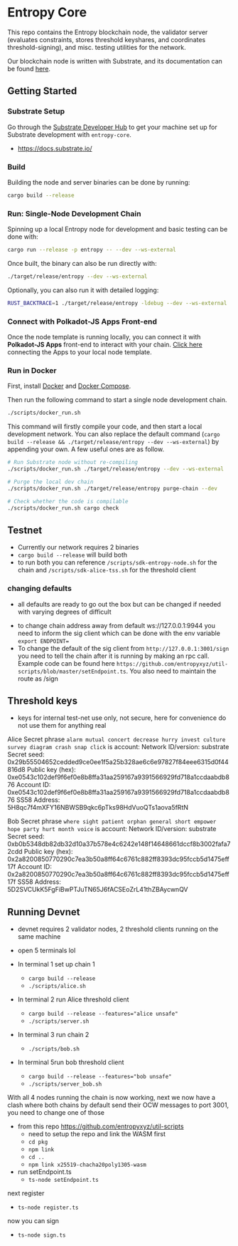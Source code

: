 # Entropy Core

This repo contains the Entropy blockchain node, the validator server (evaluates constraints, stores threshold keyshares, and coordinates threshold-signing), and misc. testing utilities for the network.

Our blockchain node is written with Substrate, and its documentation can be found [here](https://github.com/substrate-developer-hub/substrate-node-template).

## Getting Started

### Substrate Setup

Go through the [Substrate Developer Hub](https://substrate.dev/docs/en/knowledgebase/getting-started/) to get your machine set up for Substrate development with `entropy-core`.

- https://docs.substrate.io/

### Build

Building the node and server binaries can be done by running:

```sh
cargo build --release
```

### Run: Single-Node Development Chain

Spinning up a local Entropy node for development and basic testing can be done with:

```sh
cargo run --release -p entropy -- --dev --ws-external
```

Once built, the binary can also be run directly with:

```sh
./target/release/entropy --dev --ws-external
```

Optionally, you can also run it with detailed logging:

```bash
RUST_BACKTRACE=1 ./target/release/entropy -ldebug --dev --ws-external
```

### Connect with Polkadot-JS Apps Front-end

Once the node template is running locally, you can connect it with **Polkadot-JS Apps** front-end
to interact with your chain. [Click
here](https://polkadot.js.org/apps/#/explorer?rpc=ws://localhost:9944) connecting the Apps to your
local node template.

### Run in Docker

First, install [Docker](https://docs.docker.com/get-docker/) and
[Docker Compose](https://docs.docker.com/compose/install/).

Then run the following command to start a single node development chain.

```bash
./scripts/docker_run.sh
```

This command will firstly compile your code, and then start a local development network. You can
also replace the default command
(`cargo build --release && ./target/release/entropy --dev --ws-external`)
by appending your own. A few useful ones are as follow.

```bash
# Run Substrate node without re-compiling
./scripts/docker_run.sh ./target/release/entropy --dev --ws-external

# Purge the local dev chain
./scripts/docker_run.sh ./target/release/entropy purge-chain --dev

# Check whether the code is compilable
./scripts/docker_run.sh cargo check
```

## Testnet

- Currently our network requires 2 binaries
- `cargo build --release` will build both
- to run both you can reference `/scripts/sdk-entropy-node.sh` for the chain and `/scripts/sdk-alice-tss.sh` for the threshold client

### changing defaults

- all defaults are ready to go out the box but can be changed if needed with varying degrees of difficult

* to change chain address away from default ws://127.0.0.1:9944 you need to inform the sig client which can be done with the env variable `export ENDPOINT=`
* To change the default of the sig client from `http://127.0.0.1:3001/sign` you need to tell the chain after it is running by making an rpc call. Example code can be found here `https://github.com/entropyxyz/util-scripts/blob/master/setEndpoint.ts`. You also need to maintain the route as /sign

## Threshold keys

- keys for internal test-net use only, not secure, here for convenience do not use them for anything real

Alice
Secret phrase `alarm mutual concert decrease hurry invest culture survey diagram crash snap click` is account:
Network ID/version: substrate
Secret seed: 0x29b55504652cedded9ce0ee1f5a25b328ae6c6e97827f84eee6315d0f44816d8
Public key (hex): 0xe0543c102def9f6ef0e8b8ffa31aa259167a9391566929fd718a1ccdaabdb876
Account ID: 0xe0543c102def9f6ef0e8b8ffa31aa259167a9391566929fd718a1ccdaabdb876
SS58 Address: 5H8qc7f4mXFY16NBWSB9qkc6pTks98HdVuoQTs1aova5fRtN

Bob
Secret phrase `where sight patient orphan general short empower hope party hurt month voice` is account:
Network ID/version: substrate
Secret seed: 0xb0b5348db82db32d10a37b578e4c6242e148f14648661dccf8b3002fafa72cdd
Public key (hex): 0x2a8200850770290c7ea3b50a8ff64c6761c882ff8393dc95fccb5d1475eff17f
Account ID: 0x2a8200850770290c7ea3b50a8ff64c6761c882ff8393dc95fccb5d1475eff17f
SS58 Address: 5D2SVCUkK5FgFiBwPTJuTN65J6fACSEoZrL41thZBAycwnQV

## Running Devnet

- devnet requires 2 validator nodes, 2 threshold clients running on the same machine

* open 5 terminals lol

* In terminal 1 set up chain 1

  - `cargo build --release`
  - `./scripts/alice.sh`

* In terminal 2 run Alice threshold client

  - `cargo build --release --features="alice unsafe"`
  - `./scripts/server.sh`

* In terminal 3 run chain 2

  - `./scripts/bob.sh`

* In terminal 5run bob threshold client
  - `cargo build --release --features="bob unsafe"`
  - `./scripts/server_bob.sh`

With all 4 nodes running the chain is now working, next we now have a clash where both chains by default send their OCW messages to port 3001, you need to change one of those

- from this repo <https://github.com/entropyxyz/util-scripts>
  - need to setup the repo and link the WASM first
  - `cd pkg`
  - `npm link`
  - `cd ..`
  - `npm link x25519-chacha20poly1305-wasm`
- run setEndpoint.ts
  - `ts-node setEndpoint.ts`

next register

- `ts-node register.ts`

now you can sign

- `ts-node sign.ts`
